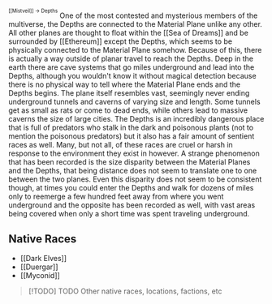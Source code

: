<sup><sup>[[Mistveil]] → Depths</sup></sup>
One of the most contested and mysterious members of the multiverse, the Depths are connected to the Material Plane unlike any other. All other planes are thought to float within the [[Sea of Dreams]] and be surrounded by [[Ethereum]] except the Depths, which seems to be physically connected to the Material Plane somehow. Because of this, there is actually a way outside of planar travel to reach the Depths. Deep in the earth there are cave systems that go miles underground and lead into the Depths, although you wouldn't know it without magical detection because there is no physical way to tell where the Material Plane ends and the Depths begins. The plane itself resembles vast, seemingly never ending underground tunnels and caverns of varying size and length. Some tunnels get as small as rats or come to dead ends, while others lead to massive caverns the size of large cities. The Depths is an incredibly dangerous place that is full of predators who stalk in the dark and poisonous plants (not to mention the poisonous predators) but it also has a fair amount of sentient races as well. Many, but not all, of these races are cruel or harsh in response to the environment they exist in however. A strange phenomenon that has been recorded is the size disparity between the Material Planes and the Depths, that being distance does not seem to translate one to one between the two planes. Even this disparity does not seem to be consistent though, at times you could enter the Depths and walk for dozens of miles only to reemerge a few hundred feet away from where you went underground and the opposite has been recorded as well, with vast areas being covered when only a short time was spent traveling underground. 

## Native Races
- [[Dark Elves]]
- [[Duergar]]
- [[Myconid]]


> [!TODO] TODO
> Other native races, locations, factions, etc
